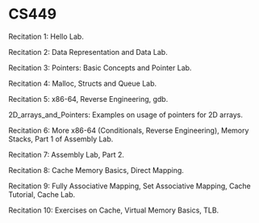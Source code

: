 # CS449

Recitation 1: Hello Lab.

Recitation 2: Data Representation and Data Lab.

Recitation 3: Pointers: Basic Concepts and Pointer Lab.

Recitation 4: Malloc, Structs and Queue Lab.

Recitation 5: x86-64, Reverse Engineering, gdb.

2D_arrays_and_Pointers: Examples on usage of pointers for 2D arrays. 

Recitation 6: More x86-64 (Conditionals, Reverse Engineering), Memory Stacks, Part 1 of Assembly Lab.

Recitation 7: Assembly Lab, Part 2.

Recitation 8: Cache Memory Basics, Direct Mapping.

Recitation 9: Fully Associative Mapping, Set Associative Mapping, Cache Tutorial, Cache Lab.

Recitation 10: Exercises on Cache, Virtual Memory Basics, TLB.
